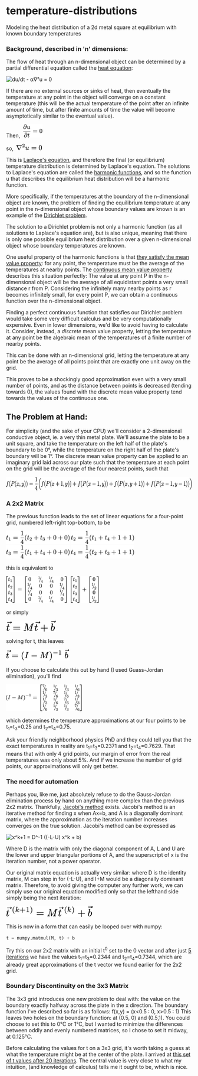 # temperature-distributions
Modeling the heat distribution of a 2d metal square at equilibrium with known boundary temperatures

### Background, described in 'n' dimensions:

The flow of heat through an n-dimensional object can be determined by a partial differential equation called the [heat equation](https://en.wikipedia.org/wiki/Heat_equation "Wikipedia - Heat Equation"):

![du/dt - α∇²u = 0](https://wikimedia.org/api/rest_v1/media/math/render/svg/3edc07e9067b68e6057723653f7c3e7403889598 "the heat equation")

If there are no external sources or sinks of heat, then eventually the temperature at any point in the object will converge on a constant temperature (this will be the actual temperature of the point after an infinite amount of time, but after finite amounts of time the value will become asymptotically similar to the eventual value).

Then, &nbsp;<img src="figures/frac_del-u_del-t.png" height="36" alt="du/dt = 0" title="">

so, &nbsp;<img src="figures/nabla2_u_0.png" height="18" alt="∇²u = 0" title="">

This is [Laplace's equation](https://en.wikipedia.org/wiki/Laplace%27s_equation "Laplace's equation"), and therefore the final (or equilibrium) temperature distribution is determined by Laplace's equation.
The solutions to Laplace's equation are called the [harmonic functions](https://en.wikipedia.org/wiki/Harmonic_function "Harmonic Function"), and so the function u that describes the equilibrium heat distribution will be a harmonic function.

More specifically, if the temperatures at the boundary of the n-dimensional object are known, the problem of finding the equilibrium temperature at any point in the n-dimensional object whose boundary values are known is an example of the [Dirichlet problem](https://en.wikipedia.org/wiki/Dirichlet_problem "Dirichlet problem").

The solution to a Dirichlet problem is not only a harmonic function (as all solutions to Laplace's equation are), but is also unique, meaning that there is only one possible equilibrium heat distribution over a given n-dimensional object whose boundary temperatures are known.

One useful property of the harmonic functions is that [they satisfy the mean value property](https://en.wikipedia.org/wiki/Harmonic_function#The_mean_value_property "Wikipedia - Harmonic function : The mean value property"): for any point, the temperature must be the average of the temperatures at nearby points.
The [continuous mean value property](https://sites.math.washington.edu/~morrow/336_13/mvp1.pdf "University of Washington : Math - Mean Value Property") describes this situation perfectly: The value at any point P in the n-dimensional object will be the average of all equidistant points a very small distance r from P. Considering the infinitely many nearby points as r becomes infinitely small, for every point P, we can obtain a continuous function over the n-dimensional object.

Finding a perfect continuous function that satisfies our Dirichlet problem would take some very difficult calculus and be very computationally expensive. Even in lower dimensions, we'd like to avoid having to calculate it.
Consider, instead, a *discrete* mean value property, letting the temperature at any point be the algebraic mean of the temperatures of a finite number of nearby points.

This can be done with an n-dimensional grid, letting the temperature at any point be the average of all points point that are exactly one unit away on the grid.

This proves to be a shockingly good approximation even with a very small number of points, and as the distance between points is decreased (tending towards 0), the values found with the discrete mean value property tend towards the values of the continuous one.

## The Problem at Hand:
For simplicity (and the sake of your CPU) we'll consider a 2-dimensional conductive object, ie. a very thin metal plate.
We'll assume the plate to be a unit square, and take the temperature on the left half of the plate's boundary to be 0°, while the temperature on the right half of the plate's boundary will be 1°.
The discrete mean value property can be applied to an imaginary grid laid across our plate such that the temperature at each point on the grid will be the average of the four nearest points, such that

<img src="figures/f_pxy_equals.png" height="36" alt="f(P(x,y)) = 1/4 ( f(P(x+1,y)) + f(P(x-1,y)) + f(P(x,y+1)) + f(P(x-1,y-1)) )">

### A 2x2 Matrix
The previous function leads to the set of linear equations for a four-point grid, numbered left-right top-bottom, to be

<img src="figures/t1_lin_sys.png" height="36" alt="t<sub>1</sub>= (1/4) (t<sub>2</sub> + t<sub>3</sub> + 0 + 0)" title="">

<img src="figures/t2_lin_sys.png" height="36" alt="t<sub>2</sub>= (1/4) (t<sub>1</sub> + t<sub>4</sub> + 1 + 1)" title="">

<img src="figures/t3_lin_sys.png" height="36" alt="t<sub>3</sub>= (1/4) (t<sub>1</sub> + t<sub>4</sub> + 0 + 0)" title="">

<img src="figures/t4_lin_sys.png" height="36" alt="t<sub>4</sub>= (1/4) (t<sub>2</sub> + t<sub>3</sub> + 1 + 1)" title="">

this is equivalent to

<img src="figures/t_exp_lin_sys.png" height="72" alt="t=Mt+b expanded" title="">

or simply

<img src="figures/t_smol_lin_sys.png" height="30" alt="t=Mt+b expanded" title="">

solving for t, this leaves

<img src="figures/t_I-M_-1.png" height="30" alt="t=(I-M)<sup>-1</sup> b" title="">


If you choose to calculate this out by hand (I used Guass-Jordan elimination), you'll find

<img src="figures/I-M_inv_eq.png" height="72" alt="what (I-M)<sup>-1</sup> equals" title="">

which determines the temperature approximations at our four points to be t<sub>1</sub>=t<sub>3</sub>=0.25 and t<sub>2</sub>=t<sub>4</sub>=0.75.

Ask your friendly neighborhood physics PhD and they could tell you that the exact temperatures in reality are t<sub>1</sub>=t<sub>3</sub>=0.2371 and t<sub>2</sub>=t<sub>4</sub>=0.7629. That means that with only 4 grid points, our margin of error from the real temperatures was only about 5%.
And if we increase the number of grid points, our approximations will only get better.

### The need for automation
Perhaps you, like me, just absolutely refuse to do the Gauss-Jordan elimination process by hand on anything more complex than the previous 2x2 matrix.
Thankfully, [Jacobi's method](https://www.maa.org/press/periodicals/loci/joma/iterative-methods-for-solving-iaxi-ibi-jacobis-method "Mathematical Association of America - Iterative Methods for Solving Ax = b - Jacobi's Method") exists.
Jacobi's method is an iterative method for finding x when Ax=b, and A is a diagonally dominant matrix, where the approximation as the iteration number increases converges on the true solution.
Jacobi's method can be expressed as

<img src="https://www.maa.org/sites/default/files/images/cms_upload/JacobisMethod435220.gif" height="30" alt="x^k+1 = D^-1 ((-L-U) x^k + b)" title="Jacobi's method">

Where D is the matrix with only the diagonal component of A, L and U are the lower and upper triangular portions of A, and the superscript of x is the iteration number, not a power operator.

Our original matrix equation is actually very similar: where D is the identity matrix, M can step in for (-L-U), and I+M would be a diagonally dominant matrix. Therefore, to avoid giving the computer any further work, we can simply use our original equation modified only so that the lefthand side simply being the next iteration:

<img src="figures/t_k+1.png" height="30" alt="t^k+1 = Mt^k + b" title="">

This is now in a form that can easily be looped over with numpy:

```python
t = numpy.matmul(M, t) + b
```

Try this on our 2x2 matrix with an initial t<sup>0</sup> set to the 0 vector
and after just <a href="figures/5_iter.png" >5 iterations</a> we have the values t<sub>1</sub>=t<sub>3</sub>=0.2344 and t<sub>2</sub>=t<sub>4</sub>=0.7344, which are already great approximations of the t vector we found earlier for the 2x2 grid.

### Boundary Discontinuity on the 3x3 Matrix
The 3x3 grid introduces one new problem to deal with: the value on the boundary exactly halfway across the plate in the x direction.
The boundary function I've described so far is as follows: f(x,y) = (x<0.5 : 0, x>0.5 : 1)
This leaves two holes on the boundary function: at (0.5, 0) and (0.5,1). You could choose to set this to 0°C or 1°C, but I wanted to minimize the differences between oddly and evenly numbered matrices, so I chose to set it midway, at 0.125°C.

Before calculating the values for t on a 3x3 grid, it's worth taking a guess at what the temperature might be at the center of the plate. I arrived at [this set of t values after 20 iterations](examples/images/3x3_first_twenty_iter.png). The central value is very close to what my intuition, (and knowledge of calculus) tells me it ought to be, which is nice.
